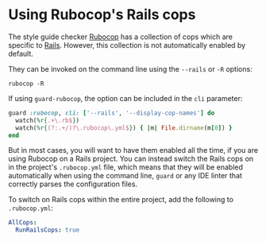 # Using Rubocop's Rails cops

The style guide checker [Rubocop][] has a collection of cops which are specific to [Rails][]. However, this collection is not automatically enabled by default.

They can be invoked on the command line using the `--rails` or `-R` options:

    rubocop -R

If using `guard-rubocop`, the option can be included in the `cli` parameter:

```ruby
guard :rubocop, cli: ['--rails', '--display-cop-names'] do
  watch(%r{.+\.rb$})
  watch(%r{(?:.+/)?\.rubocop\.yml$}) { |m| File.dirname(m[0]) }
end
```

But in most cases, you will want to have them enabled all the time, if you are using Rubocop on a Rails project. You can instead switch the Rails cops on in the project's `.rubocop.yml` file, which means that they will be enabled automatically when using the command line, `guard` or any IDE linter that correctly parses the configuration files.

To switch on Rails cops within the entire project, add the following to `.rubocop.yml`:

```yaml
AllCops:
  RunRailsCops: true
```


[Rubocop]: https://github.com/bbatsov/rubocop
[Rails]: http://rubyonrails.org
